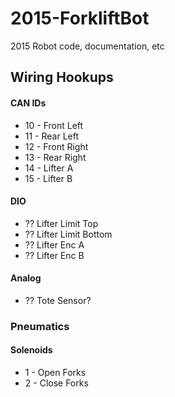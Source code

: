 # 2015-ForkliftBot
2015 Robot code, documentation, etc

## Wiring Hookups
#### CAN IDs
* 10 - Front Left
* 11 - Rear Left
* 12 - Front Right
* 13 - Rear Right
* 14 - Lifter A
* 15 - Lifter B

#### DIO
* ?? Lifter Limit Top
* ?? Lifter Limit Bottom
* ?? Lifter Enc A
* ?? Lifter Enc B

#### Analog
* ?? Tote Sensor?

### Pneumatics
#### Solenoids
* 1 - Open Forks
* 2 - Close Forks
